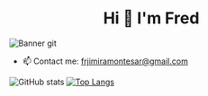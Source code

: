 <h1 align = "center">Hi 👋 I'm Fred</h1>

![Banner git](https://user-images.githubusercontent.com/91930704/146665177-72d0e1e4-7148-4a10-9b03-11097a4ce9c1.gif)



- 📫 Contact me: frjimiramontesar@gmail.com 


![GitHub stats](https://github-readme-stats.vercel.app/api?username=sh4rkd&show_icons=true)                 [![Top Langs](https://github-readme-stats.vercel.app/api/top-langs/?username=sh4rkd)](https://github.com/anuraghazra/github-readme-stats) 




<!--
**sh4rkd/sh4rkd** is a ✨ _special_ ✨ repository because its `README.md` (this file) appears on your GitHub profile.

Here are some ideas to get you started:

- 🔭 I’m currently working on ...
- 🌱 I’m currently learning ...
- 👯 I’m looking to collaborate on ...
- 🤔 I’m looking for help with ...
- 💬 Ask me about ...
- 📫 How to reach me: ...
- 😄 Pronouns: ...
- ⚡ Fun fact: ...
-->
